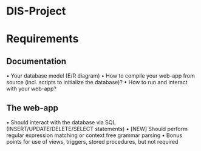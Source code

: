 # DIS-Project
# Requirements
## Documentation
• Your database model (E/R diagram)
• How to compile your web-app from source (incl. scripts to initialize the database)?
• How to run and interact with your web-app?
## The web-app
• Should interact with the database via SQL (INSERT/UPDATE/DELETE/SELECT statements)
• [NEW] Should perform regular expression matching or context free grammar parsing
• Bonus points for use of views, triggers, stored procedures, but not required
